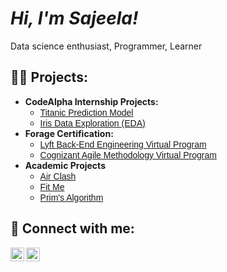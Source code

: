 <h1><i>Hi, I'm Sajeela!</i></h1>
Data science enthusiast, 
Programmer, 
Learner

<h2>👨‍💻 Projects:</h2>

<ul>
  <li><b>CodeAlpha Internship Projects:</b>
    <ul>
      <li><a href="https://github.com/saJeelakhan/CodeAlpha_Titanic_Classification_Model.git" style="font-family: Arial, sans-serif;">Titanic Prediction Model</a></li>
      <li><a href="https://github.com/saJeelakhan/CodeAlpha_Data_Exploration_Iris_dataset.git" style="font-family: Arial, sans-serif;">Iris Data Exploration (EDA)</a></li>
    </ul>
  </li>
  
  <li><b>Forage Certification:</b>
    <ul>
      <li><a href="https://github.com/saJeelakhan/forage-lyft-starter-repo.git" style="font-family: Arial, sans-serif;">Lyft Back-End Engineering Virtual Program</a></li>
      <li><a href="https://forage-uploads-prod.s3.amazonaws.com/completion-certificates/Cognizant/ZZswQd6xGydd758vz_Cognizant_3DbF57c8bNSSRRmAi_1688891819422_completion_certificate.pdf" style="font-family: Arial, sans-serif;">Cognizant Agile Methodology Virtual Program</a></li>
    </ul>
  </li>
  
  <li><b>Academic Projects</b>
    <ul>
      <li><a href="https://github.com/saJeelakhan/Air_Clash_Pygame.git" style="font-family: Arial, sans-serif;">Air Clash</a></li>
      <li><a href="https://github.com/saJeelakhan/Fit_Me_Java_swing.git" style="font-family: Arial, sans-serif;">Fit Me</a></li>
      <li><a href="https://github.com/saJeelakhan/Prims_Algorithm_Tutor.git" style="font-family: Arial, sans-serif;">Prim's Algorithm</a></li>
    </ul>
  </li>
</ul>

<h2> 🤳 Connect with me:</h2>

<a href="https://www.instagram.com/i_sajeela_k/" style="font-family: Arial, sans-serif;">
  <img align="left" alt="JoshMadakor | Instagram" width="22px" src="https://cdn.jsdelivr.net/npm/simple-icons@v3/icons/instagram.svg" />
</a>
<a href="https://www.linkedin.com/in/sajeela-khan-3a9949274/" style="font-family: Arial, sans-serif;">
  <img align="left" alt="JoshMadakor | LinkedIn" width="22px" src="https://cdn.jsdelivr.net/npm/simple-icons@v3/icons/linkedin.svg" />
</a>

